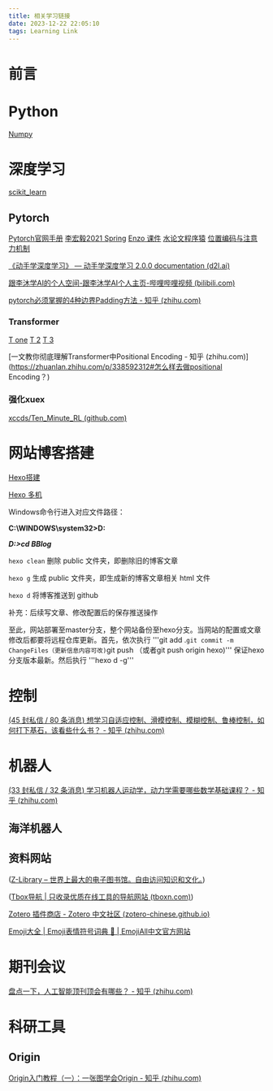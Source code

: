 ```yaml
---
title: 相关学习链接
date: 2023-12-22 22:05:10
tags: Learning Link
---
```


# 前言

 # Python

[Numpy](https://numpy.org.cn/)

# 深度学习
[scikit_learn](https://scikit-learn.org/stable/modules/preprocessing.html#standardization-or-mean-removal-and-variance-scaling)

## Pytorch
[Pytorch官网手册](https://pytorch.org/docs/stable/index.html)
[李宏毅2021 Spring](https://speech.ee.ntu.edu.tw/~hylee/ml/2021-spring.php)
[Enzo 课件](https://enzo-miman.github.io/#/README)
[水论文程序猿](https://www.cnblogs.com/nickchen121/p/15105048.html)
[位置编码与注意力机制](https://blog.csdn.net/qq_33746593/article/details/107202590)

[《动手学深度学习》 — 动手学深度学习 2.0.0 documentation (d2l.ai)](https://zh-v2.d2l.ai/)

[跟李沐学AI的个人空间-跟李沐学AI个人主页-哔哩哔哩视频 (bilibili.com)](https://space.bilibili.com/1567748478)

[pytorch必须掌握的4种边界Padding方法 - 知乎 (zhihu.com)](https://zhuanlan.zhihu.com/p/95368411)

### Transformer
[T one](https://kazemnejad.com/blog/transformer_architecture_positional_encoding/#proposed-method)
[T 2](https://nlp.seas.harvard.edu/2018/04/03/attention.html#model-architecture)
[T 3](https://zhuanlan.zhihu.com/p/403433120)

[一文教你彻底理解Transformer中Positional Encoding - 知乎 (zhihu.com)](https://zhuanlan.zhihu.com/p/338592312#怎么样去做positional Encoding？)

### 强化xuex

[xccds/Ten_Minute_RL (github.com)](https://github.com/xccds/Ten_Minute_RL)




# 网站博客搭建

[Hexo搭建](https://zhuanlan.zhihu.com/p/547520780?utm_id=0)

[Hexo 多机](https://blog.csdn.net/K1052176873/article/details/122879462)

Windows命令行进入对应文件路径：

**C:\WINDOWS\system32>D:**

***D:\>cd BBlog***





`hexo clean` 删除 public 文件夹，即删除旧的博客文章

`hexo g` 生成 public 文件夹，即生成新的博客文章相关 html 文件

`hexo d` 将博客推送到 github

补充：后续写文章、修改配置后的保存推送操作

至此，网站部署至master分支，整个网站备份至hexo分支。当网站的配置或文章修改后都要将远程仓库更新。首先，依次执行
'''git add .``git commit -m ChangeFiles（更新信息内容可改)``git push （或者git push origin hexo)'''
保证hexo分支版本最新。然后执行
'''hexo d -g'''

# 控制

[(45 封私信 / 80 条消息) 想学习自适应控制、滑模控制、模糊控制、鲁棒控制，如何打下基石，该看些什么书？ - 知乎 (zhihu.com)](https://www.zhihu.com/question/25347270)

# 机器人

[(33 封私信 / 32 条消息) 学习机器人运动学，动力学需要哪些数学基础课程？ - 知乎 (zhihu.com)](https://www.zhihu.com/question/61879863/answer/3336818984)

## 海洋机器人

## 资料网站

([Z-Library – 世界上最大的电子图书馆。自由访问知识和文化。](https://zh.z-library.se/))

([Tbox导航 | 只收录优质在线工具的导航网站 (tboxn.com)](https://www.tboxn.com/#term-80))

[Zotero 插件商店 - Zotero 中文社区 (zotero-chinese.github.io)](https://zotero-chinese.github.io/zotero-plugins/#/)

[Emoji大全 | Emoji表情符号词典 📓 | EmojiAll中文官方网站](https://www.emojiall.com/zh-hans)

# 期刊会议

[盘点一下，人工智能顶刊顶会有哪些？ - 知乎 (zhihu.com)](https://zhuanlan.zhihu.com/p/585191008)

# 科研工具

## Origin

[Origin入门教程（一）：一张图学会Origin - 知乎 (zhihu.com)](https://zhuanlan.zhihu.com/p/366668144)